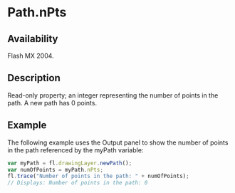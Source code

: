 # Path.nPts

## Availability

Flash MX 2004.

## Description

Read-only property; an integer representing the number of points in the path. A new path has 0 points.

## Example

The following example uses the Output panel to show the number of points in the path referenced by the myPath
variable:

```javascript
var myPath = fl.drawingLayer.newPath();
var numOfPoints = myPath.nPts;
fl.trace("Number of points in the path: " + numOfPoints);
// Displays: Number of points in the path: 0
```
